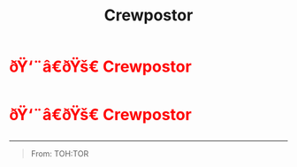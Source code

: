 ﻿---
lang: en-US
title: Crewpostor
prev: 
next: Parasite
---
# <font color="red">ðŸ‘¨â€ðŸš€ <b>Crewpostor</b></font> <Badge text="Madmate" type="tip" vertical="middle"/>
# <font color="red">ðŸ‘¨â€ðŸš€ <b>Crewpostor</b></font> <Badge text="Madmate" type="tip" vertical="middle"/>
---

> From: TOH:TOR

